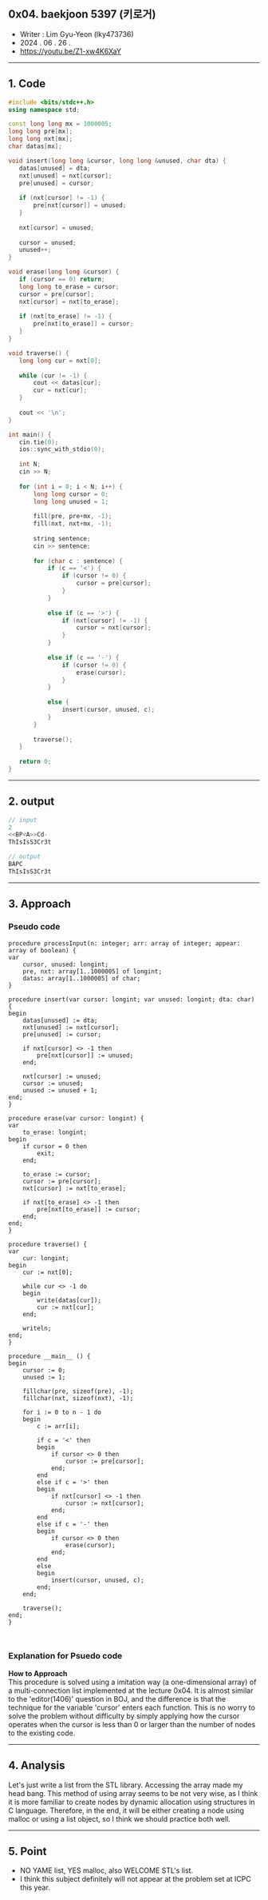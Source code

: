 ## 0x04. baekjoon 5397 (키로거)
- Writer : Lim Gyu-Yeon (lky473736)  
- 2024 . 06 . 26 .  
- https://youtu.be/Z1-xw4K6XaY


------


## 1. Code
 ```cpp
#include <bits/stdc++.h>
using namespace std;

const long long mx = 1000005;
long long pre[mx];
long long nxt[mx];
char datas[mx];

void insert(long long &cursor, long long &unused, char dta) {
    datas[unused] = dta;
    nxt[unused] = nxt[cursor];
    pre[unused] = cursor;
    
    if (nxt[cursor] != -1) {
        pre[nxt[cursor]] = unused;
    }
    
    nxt[cursor] = unused;
    
    cursor = unused; 
    unused++;
}

void erase(long long &cursor) {
    if (cursor == 0) return; 
    long long to_erase = cursor;
    cursor = pre[cursor];
    nxt[cursor] = nxt[to_erase];
    
    if (nxt[to_erase] != -1) {
        pre[nxt[to_erase]] = cursor;
    }
}

void traverse() {
    long long cur = nxt[0];
    
    while (cur != -1) {
        cout << datas[cur];
        cur = nxt[cur];
    }
    
    cout << '\n';
}

int main() { 
    cin.tie(0);
    ios::sync_with_stdio(0);
    
    int N;
    cin >> N;
    
    for (int i = 0; i < N; i++) {
        long long cursor = 0;
        long long unused = 1;
        
        fill(pre, pre+mx, -1);
        fill(nxt, nxt+mx, -1);
        
        string sentence;
        cin >> sentence;
        
        for (char c : sentence) {
            if (c == '<') {
                if (cursor != 0) {
                    cursor = pre[cursor];
                }
            } 
            
            else if (c == '>') {
                if (nxt[cursor] != -1) {
                    cursor = nxt[cursor];
                }
            } 
            
            else if (c == '-') {
                if (cursor != 0) {
                    erase(cursor);
                }
            } 
            
            else {
                insert(cursor, unused, c);
            }
        }
        
        traverse();
    }
    
    return 0;
}
 ```

***

## 2. output
 ```cpp
// input
2
<<BP<A>>Cd-
ThIsIsS3Cr3t
```

```cpp
// output
BAPC
ThIsIsS3Cr3t
```

***

## 3. Approach
### Pseudo code
```pseudocode
procedure processInput(n: integer; arr: array of integer; appear: array of boolean) {
var
    cursor, unused: longint;
    pre, nxt: array[1..1000005] of longint;
    datas: array[1..1000005] of char;
}

procedure insert(var cursor: longint; var unused: longint; dta: char) {
begin
    datas[unused] := dta;
    nxt[unused] := nxt[cursor];
    pre[unused] := cursor;
   
    if nxt[cursor] <> -1 then
        pre[nxt[cursor]] := unused;
    end;

    nxt[cursor] := unused;
    cursor := unused;
    unused := unused + 1;
end;
}

procedure erase(var cursor: longint) {
var
    to_erase: longint;
begin
    if cursor = 0 then
        exit;
    end;

    to_erase := cursor;
    cursor := pre[cursor];
    nxt[cursor] := nxt[to_erase];
   
    if nxt[to_erase] <> -1 then
        pre[nxt[to_erase]] := cursor;
    end;
end;
}

procedure traverse() {
var
    cur: longint;
begin
    cur := nxt[0];
   
    while cur <> -1 do
    begin
        write(datas[cur]);
        cur := nxt[cur];
    end;
   
    writeln;
end;
}

procedure __main__ () {
begin
    cursor := 0;
    unused := 1;
   
    fillchar(pre, sizeof(pre), -1);
    fillchar(nxt, sizeof(nxt), -1);
   
    for i := 0 to n - 1 do
    begin
        c := arr[i];
       
        if c = '<' then
        begin
            if cursor <> 0 then
                cursor := pre[cursor];
            end;
        end
        else if c = '>' then
        begin
            if nxt[cursor] <> -1 then
                cursor := nxt[cursor];
            end;
        end
        else if c = '-' then
        begin
            if cursor <> 0 then
                erase(cursor);
            end;
        end
        else
        begin
            insert(cursor, unused, c);
        end;
    end;
   
    traverse();
end;
}

  
```

### Explanation for Psuedo code
**How to Approach**   
This procedure is solved using a imitation way (a one-dimensional array) of a multi-connection list implemented at the lecture 0x04. It is almost similar to the 'editor(1406)' question in BOJ, and the difference is that the technique for the variable 'cursor' enters each function. This is no worry to solve the problem without difficulty by simply applying how the cursor operates when the cursor is less than 0 or larger than the number of nodes to the existing code.
***

## 4. Analysis

Let's just write a list from the STL library. Accessing the array made my head bang. This method of using array seems to be not very wise, as I think it is more familiar to create nodes by dynamic allocation using structures in C language. Therefore, in the end, it will be either creating a node using malloc or using a list object, so I think we should practice both well.

***

## 5. Point
- NO YAME list, YES malloc, also WELCOME STL's list.
- I think this subject definitely will not appear at the problem set at ICPC this year.
